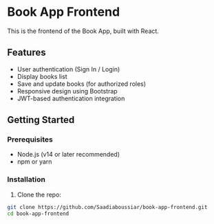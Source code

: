 # Book App Frontend

This is the frontend of the Book App, built with React.

## Features

- User authentication (Sign In / Login)
- Display books list
- Save and update books (for authorized roles)
- Responsive design using Bootstrap
- JWT-based authentication integration

## Getting Started

### Prerequisites

- Node.js (v14 or later recommended)
- npm or yarn

### Installation

1. Clone the repo:

```bash
git clone https://github.com/Saadiaboussiar/book-app-frontend.git
cd book-app-frontend
